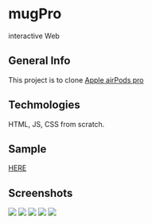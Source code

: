 # mugPro
interactive Web  

## General Info
This project is to clone <a href="https://www.apple.com/airpods-pro/">Apple airPods pro</a>

## Techmologies
HTML, JS, CSS from scratch.

## Sample
<a href="https://songdoing.github.io/mugPro/">HERE</a>

## Screenshots

<img src="https://user-images.githubusercontent.com/48890162/101259249-bb2b5a00-36f5-11eb-8a21-14666bd95ca9.png">
<img src="https://user-images.githubusercontent.com/48890162/101259251-bc5c8700-36f5-11eb-8da0-ffef528acd53.png">
<img src="https://user-images.githubusercontent.com/48890162/101259252-bd8db400-36f5-11eb-875e-9e79aa3557ef.png">
<img src="https://user-images.githubusercontent.com/48890162/101259253-bebee100-36f5-11eb-973e-9e6eaa428f1d.png">
<img src="https://user-images.githubusercontent.com/48890162/101259255-c088a480-36f5-11eb-8021-5f7f01c8ec57.png">
